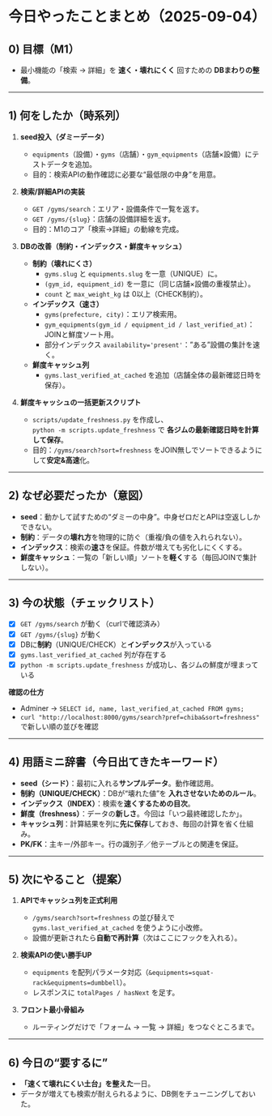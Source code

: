 # 今日やったことまとめ（2025-09-04）

## 0) 目標（M1）
- 最小機能の「検索 → 詳細」を **速く・壊れにくく** 回すための **DBまわりの整備**。

---

## 1) 何をしたか（時系列）

1. **seed投入（ダミーデータ）**
   - `equipments`（設備）・`gyms`（店舗）・`gym_equipments`（店舗×設備）にテストデータを追加。
   - 目的：検索APIの動作確認に必要な“最低限の中身”を用意。

2. **検索/詳細APIの実装**
   - `GET /gyms/search`：エリア・設備条件で一覧を返す。
   - `GET /gyms/{slug}`：店舗の設備詳細を返す。
   - 目的：M1のコア「検索→詳細」の動線を完成。

3. **DBの改善（制約・インデックス・鮮度キャッシュ）**
   - **制約（壊れにくさ）**  
     - `gyms.slug` と `equipments.slug` を一意（UNIQUE）に。  
     - `(gym_id, equipment_id)` を一意に（同じ店舗×設備の重複禁止）。  
     - `count` と `max_weight_kg` は 0以上（CHECK制約）。
   - **インデックス（速さ）**  
     - `gyms(prefecture, city)`：エリア検索用。  
     - `gym_equipments(gym_id / equipment_id / last_verified_at)`：JOINと鮮度ソート用。  
     - 部分インデックス `availability='present'`：”ある”設備の集計を速く。
   - **鮮度キャッシュ列**  
     - `gyms.last_verified_at_cached` を追加（店舗全体の最新確認日時を保存）。

4. **鮮度キャッシュの一括更新スクリプト**
   - `scripts/update_freshness.py` を作成し、  
     `python -m scripts.update_freshness` で **各ジムの最新確認日時を計算して保存**。
   - 目的：`/gyms/search?sort=freshness` をJOIN無しでソートできるようにして**安定&高速**化。

---

## 2) なぜ必要だったか（意図）

- **seed**：動かして試すための“ダミーの中身”。中身ゼロだとAPIは空返ししかできない。
- **制約**：データの**壊れ方**を物理的に防ぐ（重複/負の値を入れられない）。
- **インデックス**：検索の**速さ**を保証。件数が増えても劣化しにくくする。
- **鮮度キャッシュ**：一覧の「新しい順」ソートを**軽く**する（毎回JOINで集計しない）。

---

## 3) 今の状態（チェックリスト）

- [x] `GET /gyms/search` が動く（curlで確認済み）  
- [x] `GET /gyms/{slug}` が動く  
- [x] DBに**制約**（UNIQUE/CHECK）と**インデックス**が入っている  
- [x] `gyms.last_verified_at_cached` 列が存在する  
- [x] `python -m scripts.update_freshness` が成功し、各ジムの鮮度が埋まっている

**確認の仕方**
- Adminer → `SELECT id, name, last_verified_at_cached FROM gyms;`
- `curl "http://localhost:8000/gyms/search?pref=chiba&sort=freshness"` で新しい順の並びを確認

---

## 4) 用語ミニ辞書（今日出てきたキーワード）

- **seed（シード）**：最初に入れる**サンプルデータ**。動作確認用。
- **制約（UNIQUE/CHECK）**：DBが“壊れた値”を **入れさせないためのルール**。
- **インデックス（INDEX）**：検索を**速くするための目次**。
- **鮮度（freshness）**：データの**新しさ**。今回は「いつ最終確認したか」。
- **キャッシュ列**：計算結果を列に**先に保存**しておき、毎回の計算を省く仕組み。
- **PK/FK**：主キー/外部キー。行の識別子／他テーブルとの関連を保証。

---

## 5) 次にやること（提案）

1. **APIでキャッシュ列を正式利用**  
   - `/gyms/search?sort=freshness` の並び替えで `gyms.last_verified_at_cached` を使うように小改修。
   - 設備が更新されたら**自動で再計算**（次はここにフックを入れる）。

2. **検索APIの使い勝手UP**  
   - `equipments` を配列パラメータ対応（`&equipments=squat-rack&equipments=dumbbell`）。  
   - レスポンスに `totalPages / hasNext` を足す。

3. **フロント最小骨組み**  
   - ルーティングだけで「フォーム → 一覧 → 詳細」をつなぐところまで。

---

## 6) 今日の“要するに”
- **「速くて壊れにくい土台」を整えた**一日。  
- データが増えても検索が耐えられるように、DB側をチューニングしておいた。
